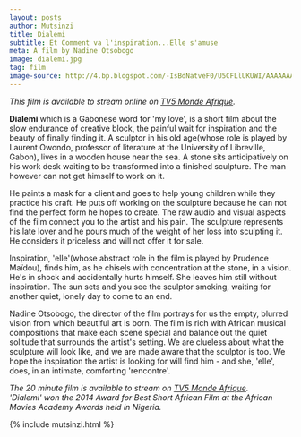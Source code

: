 ```yaml
---
layout: posts
author: Mutsinzi
title: Dialemi
subtitle: Et Comment va l'inspiration...Elle s'amuse
meta: A film by Nadine Otsobogo
image: dialemi.jpg
tag: film
image-source: http://4.bp.blogspot.com/-IsBdNatveF0/U5CFLlUKUWI/AAAAAAAAB8Q/8-vOZtyjFew/s1600/OTSOBOGO_Nadine_2012_Dialemi_00.jpg
---
```

*This film is available to stream online on <a href="http://www.tv5mondeplusafrique.com/video_sud_cote_court_dialemi_4557623.html" title="Watch Dialemi online" target = "_blank" >TV5 Monde Afrique</a>.*



<span style="font-weight: bold">Dialemi</span> which is a Gabonese word for 'my love', is a short film about the slow endurance of creative block, the painful wait for inspiration and the beauty of finally finding it. A sculptor in his old age(whose role is played by Laurent Owondo, professor of literature at the University of Libreville, Gabon), lives in a wooden house near the sea. A stone sits anticipatively on his work desk waiting to be transformed into a finished sculpture. The man however can not get himself to work on it.

He paints a mask for a client and goes to help young children while they practice his craft. He puts off working on the sculpture because he can not find the perfect form he hopes to create. The raw audio and visual aspects of the film connect you to the artist and his pain. The sculpture represents his late lover and he pours much of the weight of her loss into sculpting it. He considers it priceless and will not offer it for sale.

Inspiration, 'elle'(whose abstract role in the film is played by Prudence Maïdou), finds him, as he chisels with concentration at the stone, in a vision. He's in shock and accidentally hurts himself. She leaves him still without inspiration. The sun sets and you see the sculptor smoking, waiting for another quiet, lonely day to come to an end.

Nadine Otsobogo, the director of the film portrays for us the empty, blurred vision from which beautiful art is born. The film is rich with African musical compositions that make each scene special and balance out the quiet solitude that surrounds the artist's setting. We are clueless about what the sculpture will look like, and we are made aware that the sculptor is too. We hope the inspiration the artist is looking for will find him - and she, 'elle', does, in an intimate, comforting 'rencontre'.  



*The 20 minute film is available to stream on <a href="http://www.tv5mondeplusafrique.com/video_sud_cote_court_dialemi_4557623.html" title="Watch Dialemi online" target = "_blank" >TV5 Monde Afrique</a>.*
<br/>
*'Dialemi' won the 2014 Award for Best Short African Film at the African Movies Academy Awards held in Nigeria.*


{% include mutsinzi.html %}
